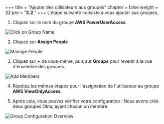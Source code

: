 +++
title = "Ajouter des utilisateurs aux groupes"
chapter = false
weight = 32
pre = "<b>2.2 </b>"
+++
L'étape suivante consiste à vous ajouter aux groupes.

1. Cliquez sur le nom du groupe **AWS PowerUserAccess**.

![Click on Group Name](/images/130_click_on_group_name.png)

2. Cliquez sur **Assign People**

![Manage People](/images/140_manage_people.png)

3. Cliquez sur **+** de vous-même, puis sur **Groups** pour revenir à la vue d'ensemble des groupes.

![Add Members](/images/150_add_members.png)

4. Répétez les mêmes étapes pour l'assignation de l'utilisateur au groupe **AWS ViewOnlyAccess**. 

5. Après cela, vous pouvez vérifier votre configuration : Nous avons créé deux groupes Okta, ayant chacun un membre.

![Group Configuration Overview](/images/170_group_configuration_overview.png)
